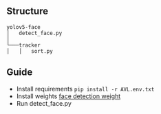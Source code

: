 ## Structure
```
yolov5-face
│   detect_face.py 
│
└───tracker
│   │   sort.py   
```
## Guide
- Install requirements
``pip install -r AVL.env.txt``
- Install weights
[face detection weight](https://drive.google.com/open?id=12O1RPth4CJR_Fk5-Izr4a466PpVxzV9R&authuser=j3liao%40ucsd.edu&usp=drive_fs)
- Run detect_face.py

